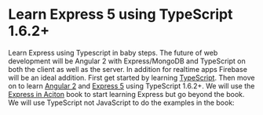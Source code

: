 # Learn Express 5 using TypeScript 1.6.2+
Learn Express using Typescript in baby steps. The future of web development will be Angular 2 with Express/MongoDB and TypeScript on both the 
client as well as the server. In addition for realtime apps Firebase will be an ideal addition. 
First get started by learning [TypeScript](https://github.com/ziaukhan/learn-typescript). 
Then move on to learn [Angular 2](https://github.com/ziaukhan/learn-angular2) and [Express 5](https://github.com/strongloop/express/releases/tag/5.0.0-alpha.2) using TypeScript 1.6.2+. 
We will use the [Express in Aciton](https://www.manning.com/books/express-in-action) book to start learning Express but go beyond the book.
We will use TypeScript not JavaScript to do the examples in the book:


